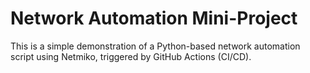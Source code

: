 # Network Automation Mini-Project 
 
This is a simple demonstration of a Python-based network automation script using Netmiko, triggered by GitHub Actions (CI/CD). 
